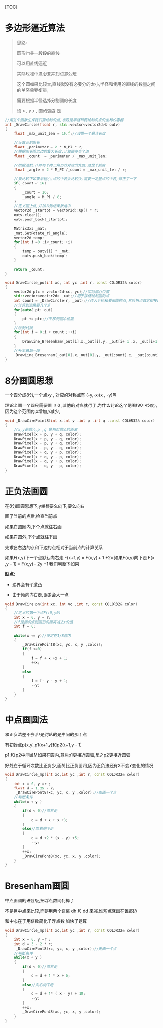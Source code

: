 

[TOC]

# 多边形逼近算法

> 思路:
>
> 圆形也是一段段的直线
>
> 可以用直线逼近
>
> 实际过程中没必要弄到点那么短
>
> 这个圆如果比较大,直线就没有必要分的太小,半径和使用的直线的数量之间的关系需要衡量,
>
> 需要根据半径选择分割圆的长度
>
> 设 x , y  ,r , 圆的弧度 是

```cpp
//用这个函数生成我们要绘制的点,参数是半径和要绘制的点的坐标的容器
int _DrawCircle(float r, std::vector<vector2d>& outv)
{
    float _max_unit_len = 10.f;//设置一个最大长度
    
    //计算元的周长
    float _perimeter = 2 * M_PI * r;
    //根据周长除以边的最大长度,计算画多少个边
    float _count  = _perimeter / _max_unit_len;
    
    //根据边数,计算每个内三角形的对应的角度,这是个弧度
    float _angle = 2 * M_PI /_count = _max_unit_len / r;
    
    //要比较下如果半径小,点的个数会比较少,需要一定量点的个数,修正了一下
    if(_count < 16)
    {
        _count = 16;
        _angle = M_PI / 8;
    }
    //定义圆上点,并加入到结果数组中
    vector2d _startpt = vector2d::Up() * r;
    outv.clear();
    outv.push_back(_startpt);
    
    Matrix3x3 _mat;
    _mat.SetRotate_r(_angle);
    vector2d temp;
    for(int i =0 ;i<_count;++i)
    {
        temp = outv[i] * _mat;
        outv.push_back(temp);
	}
    
    return _count;       
}

void DrawCircle_po(int xc, int yc ,int r, const COLOR32& color)
{
    vector2d ptc = vector2d(xc, yc);//实际圆心位置
    std::vector<vector2d> _out;//用于存储绘制圆的点
    int count = _DrawCircle(r, _out);//传入半径和要画圆的点,然后把点首尾相接画出来
    //计算到底需要几个点
    for(auto& pt:_out)
    {
        pt += ptc;//平移到圆心位置
	}
    //绘制线段
    for(int i = 0;i < count ;++i)
    {
        DrawLine_Bresenham(_out[i].x,_out[i].y, _out[i+ 1].x, _out[i+1].y,color);
    }
    //补全最后一段
     DrawLine_Bresenham(_out[0].x,_out[0].y, _out[count].x, _out[count].y,color);    
}


```



# 8分画圆思想

一个圆分成8分,一个点xy , 对应的对称点有 (-y,-x)(x , -y)等

理论上画一个圆只需要画 1/ 8 ,其他的对应就行了,为什么讨论这个范围(90-45度),因为这个范围内,x增加,y减少,

```cpp
void _DrawCirePoint8(int x,int y ,int p ,int q ,const COLOR32& color)
{
    //x,y是圆心,p ,q 是相对圆心的距离
    DrawPixel(x + p, y + q, color);
    DrawPixel(x + p, y - q, color);
    DrawPixel(x - p, y + q, color);
    DrawPixel(x - p, y - q, color);
    DrawPixel(x + q, y + p, color);
    DrawPixel(x + q, y - p, color);
    DrawPixel(x - q, y + p, color);
    DrawPixel(x - q, y - p, color);
}
```



# 正负法画圆

在8分画圆思想下,y坐标要么向下,要么向右

画了当前的点后,检查当前点

如果在圆圈内,下个点就往右画

如果在圆外,下个点就往下画

先求出右边的点和下边的点相对于当前点的计算关系

如果F(x,y)下一个点默认向右走
F(x+1,y)  = F(x,y) + 1 +2x 
如果F(x,y)向下走
F(x ,y - 1) = F(x,y) - 2y +1
我们判断下如果

**缺点:**

- 边界会有个激凸    

- 由于倾向向右走,误差会大一点

```cpp
void DrawCire_pn(int xc, int yc ,int r, const COLOR32& color)
{
    //定义的第一个点F(x0,y0)
    int x = 0, y = r;
    //f是画的点到圆形的距离减去r的值
    int f = 0;
    
    while(x <= y)//限定在1/8圆内
    {
        _DrawCirePoint8(xc, yc, x, y ,color);
        if(f <=0)
        {
            f = f + x +x + 1;
            ++x;
        }
        else
        {
            f = f- y - y + 1;
            --y;
		}
    }
}
```





# 中点画圆法

和正负法差不多,但是讨论的是中间的那个点

有初始点p(x,y),p1(x+1,y)和p2(x+1,y - 1)

p1 和 p2中间点M如果在圆内,意味p1更接近圆弧,反之p2更接近圆弧

好处在于循环次数比正负少,画的比正负圆润,因为正负法还有X不变Y变化的情况

```cpp
void DrawCircle_mp(int xc,int yc ,int r, const COLOR32& color)
{
    int x = 0, y =r ;
    float d = 1.25 - r;
     _DrawCirePont8(xc, yc, x, y ,color);//先画一个点
    //判断条件
    while(x < y )
    {
        if(d < 0)//向右走
        {
            d = d + x + x +3;
        }
        else//向右向下走
        {
            d = d +2 * (x - y) +5;
            --y;
        }
        ++x;
        _DrawCirePont8(xc, yc, x, y ,color);
    }
}
```







# Bresenham画圆

中点画圆的进阶版,把浮点数简化掉了

不是用中点来比较,而是用两个距离 dh 和  dd 来减,谁短点就画在谁那边

和中心在于用倍数简化了浮点数,加快了运算

```cpp
void DrawCircle_mp(int xc,int yc ,int r, const COLOR32& color)
{
    int x = 0, y =r ;
    int d = 3 - 2 * r;
     _DrawCirePont8(xc, yc, x, y ,color);//先画一个点
    //判断条件
    while(x < y )
    {
        if(d < 0)//向右走
        {
            d = d + 4 * x + 6;
        }
        else//向右向下走
        {
            d = d + 4* ( x - y) + 10;
            --y;
        }
        ++x;
        _DrawCirePont8(xc, yc, x, y ,color);
    }
}
```

